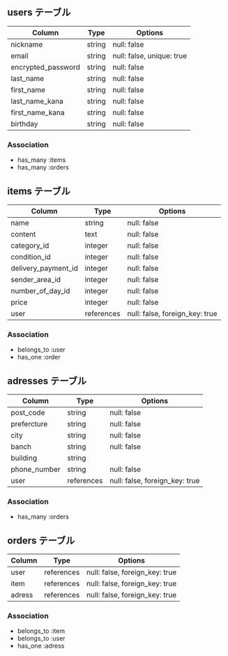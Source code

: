 ## users テーブル

| Column             | Type   | Options                   |
| ------------------ | ------ | ------------------------- |
| nickname           | string | null: false               |
| email              | string | null: false, unique: true |
| encrypted_password | string | null: false               |
| last_name          | string | null: false               |
| first_name         | string | null: false               |
| last_name_kana     | string | null: false               |
| first_name_kana    | string | null: false               |
| birthday           | string | null: false               |

### Association
- has_many :items
- has_many :orders


## items テーブル

| Column              | Type       | Options                        |
| ------------------- | ---------- | ------------------------------ |
| name                | string     | null: false                    |
| content             | text       | null: false                    |
| category_id         | integer    | null: false                    |
| condition_id        | integer    | null: false                    |
| delivery_payment_id | integer    | null: false                    |
| sender_area_id      | integer    | null: false                    |
| number_of_day_id    | integer    | null: false                    |
| price               | integer    | null: false                    |
| user                | references | null: false, foreign_key: true |

### Association
- belongs_to :user
- has_one    :order


## adresses テーブル

| Column           | Type       | Options                        |
| ---------------- | ---------- | ------------------------------ |
| post_code        | string     | null: false                    |
| prefercture      | string     | null: false                    |
| city             | string     | null: false                    |
| banch            | string     | null: false                    |
| building         | string     |                                |
| phone_number     | string     | null: false                    |
| user             | references | null: false, foreign_key: true |

### Association
- has_many    :orders


##  orders テーブル

| Column           | Type       | Options                        |
| ---------------- | ---------- | ------------------------------ |
| user             | references | null: false, foreign_key: true |
| item             | references | null: false, foreign_key: true |
| adress           | references | null: false, foreign_key: true |

### Association
- belongs_to :item
- belongs_to :user
- has_one    :adress